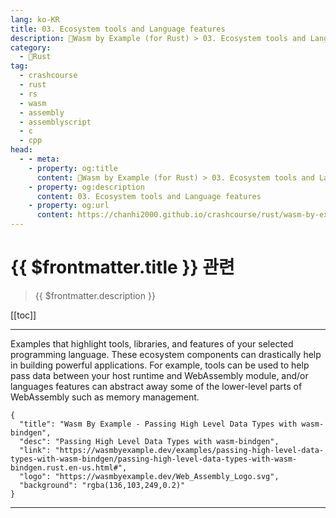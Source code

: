 ```yaml
---
lang: ko-KR
title: 03. Ecosystem tools and Language features
description: 🦀Wasm by Example (for Rust) > 03. Ecosystem tools and Language features
category: 
  - 🦀Rust
tag: 
  - crashcourse
  - rust
  - rs
  - wasm 
  - assembly
  - assemblyscript
  - c 
  - cpp
head: 
  - - meta:
    - property: og:title
      content: 🦀Wasm by Example (for Rust) > 03. Ecosystem tools and Language features
    - property: og:description
      content: 03. Ecosystem tools and Language features
    - property: og:url
      content: https://chanhi2000.github.io/crashcourse/rust/wasm-by-example/03-ecosystem-tools-and-language-features.html
---
```


# {{ $frontmatter.title }} 관련

> {{ $frontmatter.description }}

[[toc]]

---

Examples that highlight tools, libraries, and features of your selected programming language. These ecosystem components can drastically help in building powerful applications. For example, tools can be used to help pass data between your host runtime and WebAssembly module, and/or languages features can abstract away some of the lower-level parts of WebAssembly such as memory management.

```component VPCard
{
  "title": "Wasm By Example - Passing High Level Data Types with wasm-bindgen",
  "desc": "Passing High Level Data Types with wasm-bindgen",
  "link": "https://wasmbyexample.dev/examples/passing-high-level-data-types-with-wasm-bindgen/passing-high-level-data-types-with-wasm-bindgen.rust.en-us.html#",
  "logo": "https://wasmbyexample.dev/Web_Assembly_Logo.svg",
  "background": "rgba(136,103,249,0.2)"
}
```

---

<TagLinks />